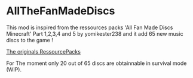 # AllTheFanMadeDiscs

This mod is inspired from the ressources packs 'All Fan Made Discs Minecraft' Part 1,2,3,4 and 5 by yomikester238 and it add 65 new music discs to the game !

[The originals RessourcePacks](https://www.planetminecraft.com/collection/123393/all-the-fan-made-discs/)

For The moment only 20 out of 65 discs are obtainnable in survival mode (WIP).
